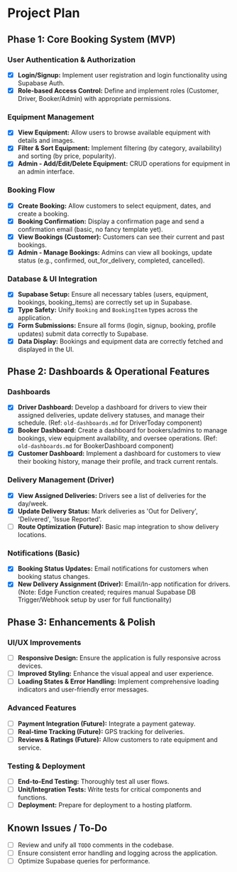 # Project Plan

## Phase 1: Core Booking System (MVP)

### User Authentication & Authorization
- [x] **Login/Signup:** Implement user registration and login functionality using Supabase Auth.
- [x] **Role-based Access Control:** Define and implement roles (Customer, Driver, Booker/Admin) with appropriate permissions.

### Equipment Management
- [x] **View Equipment:** Allow users to browse available equipment with details and images.
- [x] **Filter & Sort Equipment:** Implement filtering (by category, availability) and sorting (by price, popularity).
- [x] **Admin - Add/Edit/Delete Equipment:** CRUD operations for equipment in an admin interface.

### Booking Flow
- [x] **Create Booking:** Allow customers to select equipment, dates, and create a booking.
- [x] **Booking Confirmation:** Display a confirmation page and send a confirmation email (basic, no fancy template yet).
- [x] **View Bookings (Customer):** Customers can see their current and past bookings.
- [x] **Admin - Manage Bookings:** Admins can view all bookings, update status (e.g., confirmed, out_for_delivery, completed, cancelled).

### Database & UI Integration
- [x] **Supabase Setup:** Ensure all necessary tables (users, equipment, bookings, booking_items) are correctly set up in Supabase.
- [x] **Type Safety:** Unify `Booking` and `BookingItem` types across the application.
- [x] **Form Submissions:** Ensure all forms (login, signup, booking, profile updates) submit data correctly to Supabase.
- [x] **Data Display:** Bookings and equipment data are correctly fetched and displayed in the UI.

## Phase 2: Dashboards & Operational Features

### Dashboards
- [x] **Driver Dashboard:** Develop a dashboard for drivers to view their assigned deliveries, update delivery statuses, and manage their schedule. (Ref: `old-dashboards.md` for DriverToday component)
- [x] **Booker Dashboard:** Create a dashboard for bookers/admins to manage bookings, view equipment availability, and oversee operations. (Ref: `old-dashboards.md` for BookerDashboard component)
- [x] **Customer Dashboard:** Implement a dashboard for customers to view their booking history, manage their profile, and track current rentals.

### Delivery Management (Driver)
- [x] **View Assigned Deliveries:** Drivers see a list of deliveries for the day/week.
- [x] **Update Delivery Status:** Mark deliveries as 'Out for Delivery', 'Delivered', 'Issue Reported'.
- [ ] **Route Optimization (Future):** Basic map integration to show delivery locations.

### Notifications (Basic)
- [x] **Booking Status Updates:** Email notifications for customers when booking status changes.
- [x] **New Delivery Assignment (Driver):** Email/In-app notification for drivers. (Note: Edge Function created; requires manual Supabase DB Trigger/Webhook setup by user for full functionality)

## Phase 3: Enhancements & Polish

### UI/UX Improvements
- [ ] **Responsive Design:** Ensure the application is fully responsive across devices.
- [ ] **Improved Styling:** Enhance the visual appeal and user experience.
- [ ] **Loading States & Error Handling:** Implement comprehensive loading indicators and user-friendly error messages.

### Advanced Features
- [ ] **Payment Integration (Future):** Integrate a payment gateway.
- [ ] **Real-time Tracking (Future):** GPS tracking for deliveries.
- [ ] **Reviews & Ratings (Future):** Allow customers to rate equipment and service.

### Testing & Deployment
- [ ] **End-to-End Testing:** Thoroughly test all user flows.
- [ ] **Unit/Integration Tests:** Write tests for critical components and functions.
- [ ] **Deployment:** Prepare for deployment to a hosting platform.

## Known Issues / To-Do
- [ ] Review and unify all `TODO` comments in the codebase.
- [ ] Ensure consistent error handling and logging across the application.
- [ ] Optimize Supabase queries for performance.